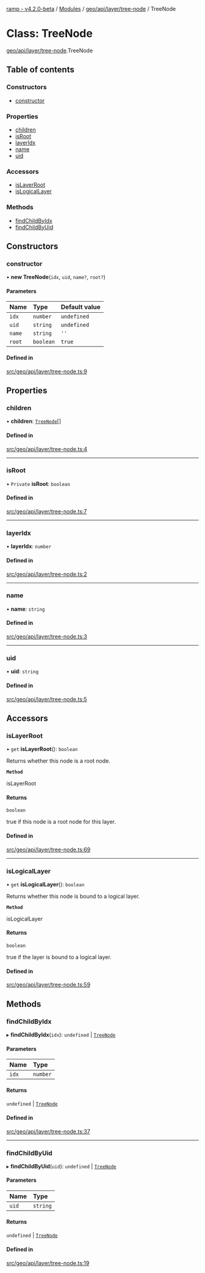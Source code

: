 [ramp - v4.2.0-beta](../README.md) / [Modules](../modules.md) / [geo/api/layer/tree-node](../modules/geo_api_layer_tree_node.md) / TreeNode

# Class: TreeNode

[geo/api/layer/tree-node](../modules/geo_api_layer_tree_node.md).TreeNode

## Table of contents

### Constructors

- [constructor](geo_api_layer_tree_node.TreeNode.md#constructor)

### Properties

- [children](geo_api_layer_tree_node.TreeNode.md#children)
- [isRoot](geo_api_layer_tree_node.TreeNode.md#isroot)
- [layerIdx](geo_api_layer_tree_node.TreeNode.md#layeridx)
- [name](geo_api_layer_tree_node.TreeNode.md#name)
- [uid](geo_api_layer_tree_node.TreeNode.md#uid)

### Accessors

- [isLayerRoot](geo_api_layer_tree_node.TreeNode.md#islayerroot)
- [isLogicalLayer](geo_api_layer_tree_node.TreeNode.md#islogicallayer)

### Methods

- [findChildByIdx](geo_api_layer_tree_node.TreeNode.md#findchildbyidx)
- [findChildByUid](geo_api_layer_tree_node.TreeNode.md#findchildbyuid)

## Constructors

### constructor

• **new TreeNode**(`idx`, `uid`, `name?`, `root?`)

#### Parameters

| Name | Type | Default value |
| :------ | :------ | :------ |
| `idx` | `number` | `undefined` |
| `uid` | `string` | `undefined` |
| `name` | `string` | `''` |
| `root` | `boolean` | `true` |

#### Defined in

[src/geo/api/layer/tree-node.ts:9](https://github.com/sharvenp/ramp4-docs/blob/c6cdb39/src/geo/api/layer/tree-node.ts#L9)

## Properties

### children

• **children**: [`TreeNode`](geo_api_layer_tree_node.TreeNode.md)[]

#### Defined in

[src/geo/api/layer/tree-node.ts:4](https://github.com/sharvenp/ramp4-docs/blob/c6cdb39/src/geo/api/layer/tree-node.ts#L4)

___

### isRoot

• `Private` **isRoot**: `boolean`

#### Defined in

[src/geo/api/layer/tree-node.ts:7](https://github.com/sharvenp/ramp4-docs/blob/c6cdb39/src/geo/api/layer/tree-node.ts#L7)

___

### layerIdx

• **layerIdx**: `number`

#### Defined in

[src/geo/api/layer/tree-node.ts:2](https://github.com/sharvenp/ramp4-docs/blob/c6cdb39/src/geo/api/layer/tree-node.ts#L2)

___

### name

• **name**: `string`

#### Defined in

[src/geo/api/layer/tree-node.ts:3](https://github.com/sharvenp/ramp4-docs/blob/c6cdb39/src/geo/api/layer/tree-node.ts#L3)

___

### uid

• **uid**: `string`

#### Defined in

[src/geo/api/layer/tree-node.ts:5](https://github.com/sharvenp/ramp4-docs/blob/c6cdb39/src/geo/api/layer/tree-node.ts#L5)

## Accessors

### isLayerRoot

• `get` **isLayerRoot**(): `boolean`

Returns whether this node is a root node.

**`Method`**

isLayerRoot

#### Returns

`boolean`

true if this node is a root node for this layer.

#### Defined in

[src/geo/api/layer/tree-node.ts:69](https://github.com/sharvenp/ramp4-docs/blob/c6cdb39/src/geo/api/layer/tree-node.ts#L69)

___

### isLogicalLayer

• `get` **isLogicalLayer**(): `boolean`

Returns whether this node is bound to a logical layer.

**`Method`**

isLogicalLayer

#### Returns

`boolean`

true if the layer is bound to a logical layer.

#### Defined in

[src/geo/api/layer/tree-node.ts:59](https://github.com/sharvenp/ramp4-docs/blob/c6cdb39/src/geo/api/layer/tree-node.ts#L59)

## Methods

### findChildByIdx

▸ **findChildByIdx**(`idx`): `undefined` \| [`TreeNode`](geo_api_layer_tree_node.TreeNode.md)

#### Parameters

| Name | Type |
| :------ | :------ |
| `idx` | `number` |

#### Returns

`undefined` \| [`TreeNode`](geo_api_layer_tree_node.TreeNode.md)

#### Defined in

[src/geo/api/layer/tree-node.ts:37](https://github.com/sharvenp/ramp4-docs/blob/c6cdb39/src/geo/api/layer/tree-node.ts#L37)

___

### findChildByUid

▸ **findChildByUid**(`uid`): `undefined` \| [`TreeNode`](geo_api_layer_tree_node.TreeNode.md)

#### Parameters

| Name | Type |
| :------ | :------ |
| `uid` | `string` |

#### Returns

`undefined` \| [`TreeNode`](geo_api_layer_tree_node.TreeNode.md)

#### Defined in

[src/geo/api/layer/tree-node.ts:19](https://github.com/sharvenp/ramp4-docs/blob/c6cdb39/src/geo/api/layer/tree-node.ts#L19)
